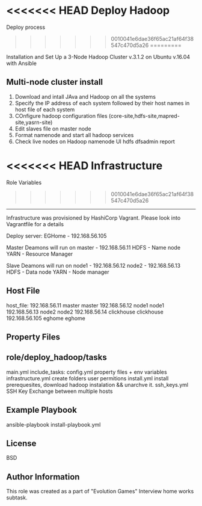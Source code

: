 <<<<<<< HEAD
Deploy Hadoop
=======
Deploy process
>>>>>>> 0010041e6dae36f65ac21af64f38547c470d5a26
=========

Installation and Set Up a 3-Node Hadoop Cluster v.3.1.2 on Ubuntu v.16.04 with Ansible

Multi-node cluster install
------------
1. Download and intall JAva and Hadoop on all the systems
2. Specify the IP address of each system followed by their host names in host file of each system
3. COnfigure hadoop configuration files (core-site,hdfs-site,mapred-site,yasrn-site)
4. Edit slaves file on master node
5. Format namenode and start all hadoop services
6. Check live nodes on Hadoop namenode UI
   hdfs dfsadmin report 

<<<<<<< HEAD
Infrastructure
=======

Role Variables
>>>>>>> 0010041e6dae36f65ac21af64f38547c470d5a26
--------------

Infrastructure was provisioned by HashiCorp Vagrant. Please look into Vagrantfile for a details

Deploy server:
EGHome  -  192.168.56.105

Master Deamons will run on
master  -  192.168.56.11
HDFS - Name node
YARN - Resource Manager

Slave Deamons will run on
node1  -  192.168.56.12
node2  -  192.168.56.13
HDFS - Data node
YARN - Node manager


Host File
------------
host_file:
192.168.56.11 master master
192.168.56.12 node1 node1
192.168.56.13 node2 node2
192.168.56.14 clickhouse clickhouse
192.168.56.105 eghome eghome

Property Files
----------------


role/deploy_hadoop/tasks
----------------
main.yml
  include_tasks:
    config.yml
      property files + env variables
    infrastructure.yml
      create folders user permitions
    install.yml
      install prerequesites, download hadoop instalation && unarchve it.
    ssh_keys.yml
      SSH Key Exchange between multiple hosts

Example Playbook
----------------

ansible-playbook install-playbook.yml

License
-------

BSD

Author Information
------------------

This role was created as a part of "Evolution Games" Interview home works subtask.

